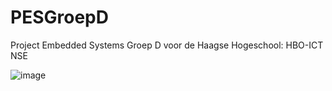 # PESGroepD
Project Embedded Systems Groep D voor de Haagse Hogeschool: HBO-ICT NSE


![image](https://github.com/user-attachments/assets/84718af4-f597-43fc-b39a-74ef3f17b0e5)
